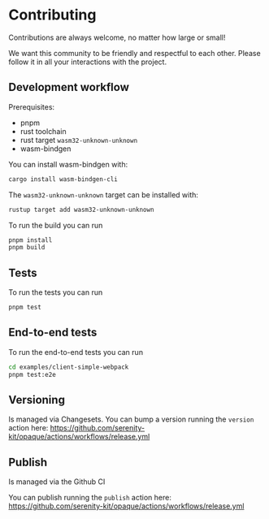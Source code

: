 # Contributing

Contributions are always welcome, no matter how large or small!

We want this community to be friendly and respectful to each other. Please follow it in all your interactions with the project.

## Development workflow

Prerequisites:

- pnpm
- rust toolchain
- rust target `wasm32-unknown-unknown`
- wasm-bindgen

You can install wasm-bindgen with:

```sh
cargo install wasm-bindgen-cli
```

The `wasm32-unknown-unknown` target can be installed with:

```sh
rustup target add wasm32-unknown-unknown
```

To run the build you can run

```sh
pnpm install
pnpm build
```

## Tests

To run the tests you can run

```sh
pnpm test
```

## End-to-end tests

To run the end-to-end tests you can run

```sh
cd examples/client-simple-webpack
pnpm test:e2e
```

## Versioning

Is managed via Changesets. You can bump a version running the `version` action here: https://github.com/serenity-kit/opaque/actions/workflows/release.yml

## Publish

Is managed via the Github CI

You can publish running the `publish` action here: https://github.com/serenity-kit/opaque/actions/workflows/release.yml
